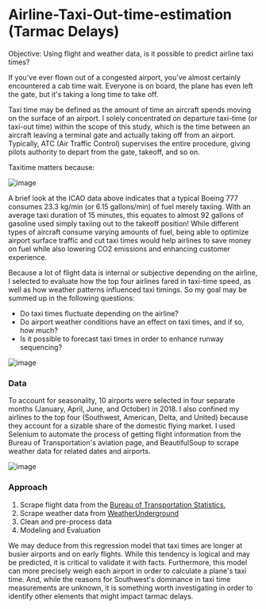 # Airline-Taxi-Out-time-estimation (Tarmac Delays)

Objective: Using flight and weather data, is it possible to predict airline taxi times?


If you've ever flown out of a congested airport, you've almost certainly encountered a cab time wait. Everyone is on board, the plane has even left the gate, but it's taking a long time to take off.

Taxi time may be defined as the amount of time an aircraft spends moving on the surface of an airport. I solely concentrated on departure taxi-time (or taxi-out time) within the scope of this study, which is the time between an aircraft leaving a terminal gate and actually taking off from an airport. Typically, ATC (Air Traffic Control) supervises the entire procedure, giving pilots authority to depart from the gate, takeoff, and so on.

Taxitime matters because:

![image](https://user-images.githubusercontent.com/47337257/151247755-b5542d99-318d-4836-92dc-b09e53a0e211.png)

A brief look at the ICAO data above indicates that a typical Boeing 777 consumes 23.3 kg/min (or 6.15 gallons/min) of fuel merely taxiing. With an average taxi duration of 15 minutes, this equates to almost 92 gallons of gasoline used simply taxiing out to the takeoff position!
While different types of aircraft consume varying amounts of fuel, being able to optimize airport surface traffic and cut taxi times would help airlines to save money on fuel while also lowering CO2 emissions and enhancing customer experience.

Because a lot of flight data is internal or subjective depending on the airline, I selected to evaluate how the top four airlines fared in taxi-time speed, as well as how weather patterns influenced taxi timings. So my goal may be summed up in the following questions:

- Do taxi times fluctuate depending on the airline?
- Do airport weather conditions have an effect on taxi times, and if so, how much?
- Is it possible to forecast taxi times in order to enhance runway sequencing?

![image](https://user-images.githubusercontent.com/47337257/151253099-a709e4a6-db89-4577-b113-325babd05c25.png)

### Data
To account for seasonality, 10 airports were selected in four separate months (January, April, June, and October) in 2018. I also confined my airlines to the top four (Southwest, American, Delta, and United) because they account for a sizable share of the domestic flying market. I used Selenium to automate the process of getting flight information from the Bureau of Transportation's aviation page, and BeautifulSoup to scrape weather data for related dates and airports.


![image](https://user-images.githubusercontent.com/47337257/151258226-d181095c-32f4-4098-9d1a-c02974cd0f1f.png)



### Approach
1. Scrape flight data from the [Bureau of Transportation Statistics.](https://www.transtats.bts.gov/ONTIME/Departures.aspx)
2. Scrape weather data from [WeatherUnderground](https://www.wunderground.com/history/monthly/us/ca/san-francisco/KSFO/date/2019-1)
3. Clean and pre-process data
4. Modeling and Evaluation


We may deduce from this regression model that taxi times are longer at busier airports and on early flights. While this tendency is logical and may be predicted, it is critical to validate it with facts. Furthermore, this model can more precisely weigh each airport in order to calculate a plane's taxi time.
And, while the reasons for Southwest's dominance in taxi time measurements are unknown, it is something worth investigating in order to identify other elements that might impact tarmac delays.

